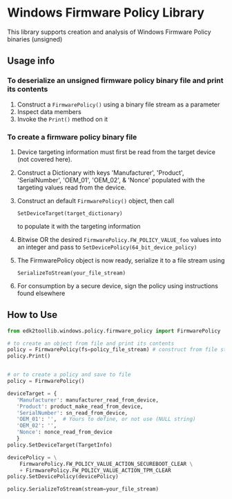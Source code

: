 # Windows Firmware Policy Library

This library supports creation and analysis of Windows Firmware Policy binaries
(unsigned)

## Usage info

### To deserialize an unsigned firmware policy binary file and print its contents

1. Construct a ```FirmwarePolicy()``` using a binary file stream as a parameter
1. Inspect data members
1. Invoke the ```Print()``` method on it

### To create a firmware policy binary file

1. Device targeting information must first be read from the target device (not
   covered here).
1. Construct a Dictionary with keys 'Manufacturer', 'Product', 'SerialNumber',
   'OEM_01', 'OEM_02', & 'Nonce' populated with the targeting values read from
   the device.
1. Construct an default ```FirmwarePolicy()``` object, then call

   ```SetDeviceTarget(target_dictionary)```

   to populate it with the targeting information
1. Bitwise OR the desired ```FirmwarePolicy.FW_POLICY_VALUE_foo``` values into
   an integer and pass to ```SetDevicePolicy(64_bit_device_policy)```
1. The FirmwarePolicy object is now ready, serialize it to a file stream using

   ```SerializeToStream(your_file_stream)```

1. For consumption by a secure device, sign the policy using instructions found
   elsewhere

## How to Use

```python
from edk2toollib.windows.policy.firmware_policy import FirmwarePolicy

# to create an object from file and print its contents
policy = FirmwarePolicy(fs=policy_file_stream) # construct from file stream
policy.Print()


# or to create a policy and save to file
policy = FirmwarePolicy()

deviceTarget = {
   'Manufacturer': manufacturer_read_from_device,
   'Product': product_make_read_from_device,
   'SerialNumber': sn_read_from_device,
   'OEM_01': '',  # Yours to define, or not use (NULL string)
   'OEM_02': '',
   'Nonce': nonce_read_from_device
   }
policy.SetDeviceTarget(TargetInfo)

devicePolicy = \
    FirmwarePolicy.FW_POLICY_VALUE_ACTION_SECUREBOOT_CLEAR \
    + FirmwarePolicy.FW_POLICY_VALUE_ACTION_TPM_CLEAR
policy.SetDevicePolicy(devicePolicy)

policy.SerializeToStream(stream=your_file_stream)
```
